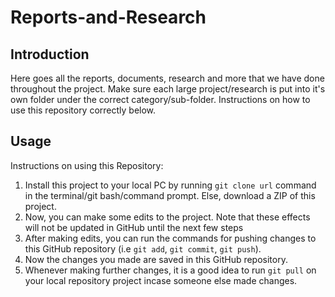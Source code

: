 # Reports-and-Research

## Introduction
Here goes all the reports, documents, research and more that we have done throughout the project. Make sure each large project/research is put into it's own folder under the correct category/sub-folder. Instructions on how to use this repository correctly below.

## Usage
Instructions on using this Repository:
1) Install this project to your local PC by running `git clone url` command in the terminal/git bash/command prompt. Else, download a ZIP of this project.
2) Now, you can make some edits to the project. Note that these effects will not be updated in GitHub until the next few steps
3) After making edits, you can run the commands for pushing changes to this GitHub repository (i.e `git add`, `git commit`, `git push`).
4) Now the changes you made are saved in this GitHub repository.
5) Whenever making further changes, it is a good idea to run `git pull` on your local repository project incase someone else made changes.

